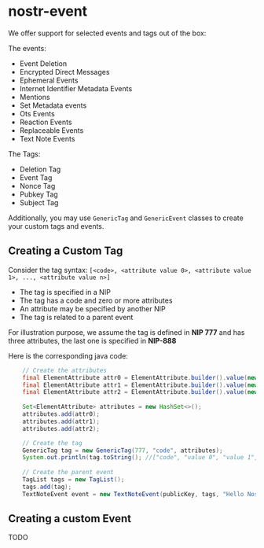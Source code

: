# nostr-event

We offer support for selected events and tags out of the box:

The events:
- Event Deletion
- Encrypted Direct Messages
- Ephemeral Events
- Internet Identifier Metadata Events
- Mentions
- Set Metadata events
- Ots Events
- Reaction Events
- Replaceable Events
- Text Note Events

The Tags:
- Deletion Tag
- Event Tag
- Nonce Tag
- Pubkey Tag
- Subject Tag

Additionally, you may use `GenericTag` and `GenericEvent` classes to create your custom tags and events.

## Creating a Custom Tag
Consider the tag syntax:
`[<code>, <attribute value 0>, <attribute value 1>, ..., <attribute value n>]`

- The tag is specified in a NIP
- The tag has a code and zero or more attributes
- An attribute may be specified by another NIP
- The tag is related to a parent event

For illustration purpose, we assume the tag is defined in **NIP 777** and has three attributes, the last one is specified in **NIP-888**

Here is the corresponding java code:

```java
    // Create the attributes
    final ElementAttribute attr0 = ElementAttribute.builder().value(new StringValue("value 0")).build();
    final ElementAttribute attr1 = ElementAttribute.builder().value(new StringValue("value 1")).build();
    final ElementAttribute attr2 = ElementAttribute.builder().value(new StringValue("value 2")).nip(888).build();                        
    
    Set<ElementAttribute> attributes = new HashSet<>();
    attributes.add(attr0);
    attributes.add(attr1);
    attributes.add(attr2);

    // Create the tag
    GenericTag tag = new GenericTag(777, "code", attributes);
    System.out.println(tag.toString(); //["code", "value 0", "value 1", "value 2"]
    
    // Create the parent event
    TagList tags = new TagList();
    tags.add(tag);
    TextNoteEvent event = new TextNoteEvent(publicKey, tags, "Hello Nostr!");
```

## Creating a custom Event

TODO